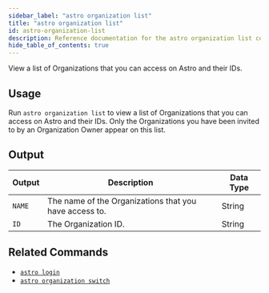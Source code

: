 ```yaml
---
sidebar_label: "astro organization list"
title: "astro organization list"
id: astro-organization-list
description: Reference documentation for the astro organization list command.
hide_table_of_contents: true
---
```


View a list of Organizations that you can access on Astro and their IDs.

## Usage

Run `astro organization list` to view a list of Organizations that you can access on Astro and their IDs. Only the Organizations you have been invited to by an Organization Owner appear on this list.

## Output

| Output | Description                                            | Data Type |
| ------ | ------------------------------------------------------ | --------- |
| `NAME` | The name of the Organizations that you have access to. | String    |
| `ID`   | The Organization ID.                                   | String    |

## Related Commands

- [`astro login`](cli/astro-login.md)
- [`astro organization switch`](cli/astro-organization-switch.md)
